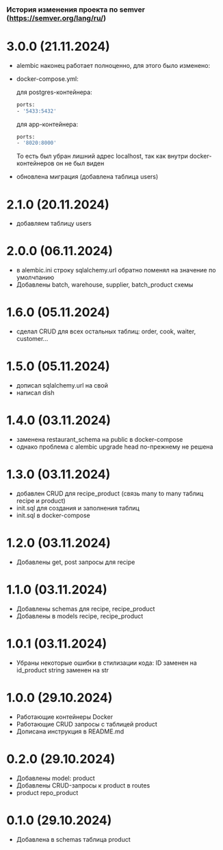 ### История изменения проекта по semver (https://semver.org/lang/ru/)

# 3.0.0 (21.11.2024)
- alembic наконец работает полноценно, 
  для этого было изменено:
  
- docker-compose.yml:
  
    для postgres-контейнера:
    ```bash
    ports:
    - '5433:5432'
    ```
    для app-контейнера:
    ```bash
    ports:
    - '8020:8000'
    ```
  То есть был убран лишний адрес localhost,
  так как внутри docker-контейнеров он не был виден
    
- обновлена миграция (добавлена таблица users)

# 2.1.0 (20.11.2024)
- добавляем таблицу users

# 2.0.0 (06.11.2024)
- в alembic.ini строку sqlalchemy.url обратно поменял на значение по умолчпанию
- Добавлены batch, warehouse, supplier, batch_product схемы

# 1.6.0 (05.11.2024)
- сделал CRUD для всех остальных таблиц:
  order, cook, waiter, customer...

# 1.5.0 (05.11.2024)
- дописал sqlalchemy.url на свой
- написал dish

# 1.4.0 (03.11.2024)
- заменена restaurant_schema на public в docker-compose
- однако проблема с alembic upgrade head по-прежнему не решена

# 1.3.0 (03.11.2024)
- добавлен CRUD для recipe_product (связь many to many таблиц recipe и product)
- init.sql для создания и заполнения таблиц
- init.sql в docker-compose

# 1.2.0 (03.11.2024)
- Добавлены get, post запросы для recipe

# 1.1.0 (03.11.2024)
- Добавлены schemas для recipe, recipe_product
- Добавлены в models recipe, recipe_product

# 1.0.1 (03.11.2024)
- Убраны некоторые ошибки в стилизации кода:
    ID заменен на id_product
    string заменен на str

# 1.0.0 (29.10.2024)
- Работающие контейнеры Docker
- Работающие CRUD запросы с таблицей product
- Дописана инструкция в README.md

# 0.2.0 (29.10.2024)
- Добавлены model: product
- Добавлены CRUD-запросы к product в routes
- product repo_product

# 0.1.0 (29.10.2024)
- Добавлена в schemas таблица product